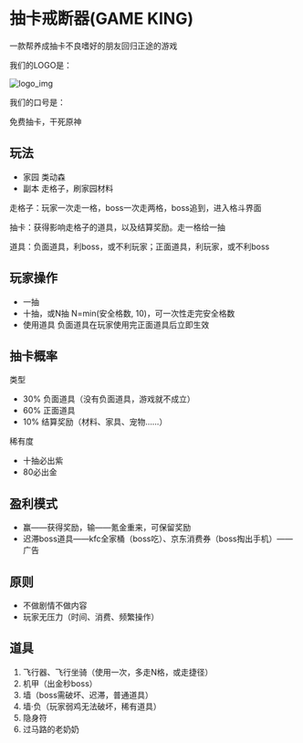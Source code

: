 # 抽卡戒断器(GAME KING)

一款帮养成抽卡不良嗜好的朋友回归正途的游戏

我们的LOGO是：

![logo_img](https://github.com/jzm17173/gameking/assets/1332587/c4ceb8ba-0ef2-42e1-92a1-39d98d42642e)

我们的口号是：

免费抽卡，干死原神

## 玩法

- 家园 类动森
- 副本 走格子，刷家园材料

走格子：玩家一次走一格，boss一次走两格，boss追到，进入格斗界面

抽卡：获得影响走格子的道具，以及结算奖励。走一格给一抽

道具：负面道具，利boss，或不利玩家；正面道具，利玩家，或不利boss

## 玩家操作

- 一抽
- 十抽，或N抽 N=min(安全格数, 10)，可一次性走完安全格数
- 使用道具 负面道具在玩家使用完正面道具后立即生效

## 抽卡概率

类型

- 30% 负面道具（没有负面道具，游戏就不成立）
- 60% 正面道具
- 10% 结算奖励（材料、家具、宠物……）

稀有度

- 十抽必出紫
- 80必出金

## 盈利模式

- 赢——获得奖励，输——氪金重来，可保留奖励
- 迟滞boss道具——kfc全家桶（boss吃）、京东消费券（boss掏出手机）——广告

## 原则

- 不做剧情不做内容
- 玩家无压力（时间、消费、频繁操作）

## 道具

1. 飞行器、飞行坐骑（使用一次，多走N格，或走捷径）
2. 机甲（出金秒boss）
3. 墙（boss需破坏、迟滞，普通道具）
4. 墙·负（玩家弱鸡无法破坏，稀有道具）
5. 隐身符
6. 过马路的老奶奶
